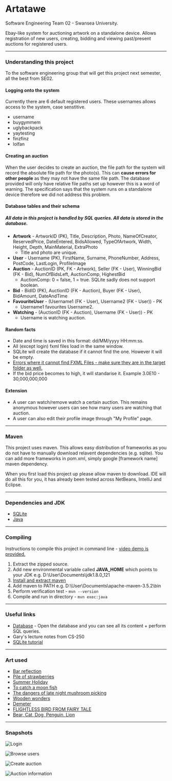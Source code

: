 # Artatawe

Software Engineering Team 02 - Swansea University.

Ebay-like system for auctioning artwork on a standalone device. Allows registration of new users, creating, bidding and viewing past/present auctions for registered users. 
***
### Understanding this project
To the software engineering group that will get this project next semester, all the best from SE02. 

#### Logging onto the system
Currently there are 6 default registered users. These usernames allows access to the system, case senstitive.
* username
* buygymmem
* uglybackpack
* yaytesting
* finzfinz
* lolfan

#### Creating an auction
When the user decides to create an auction, the file path for the system will record the absolute file path for the photo(s). This can **cause errors for other people** as they may not have the same file path. The database provided will only have relative file paths set up however this is a word of warning. The specification says that the system runs on a standalone device therefore we did not address this problem.

#### Database tables and their schema
##### All data in this project is handled by SQL queries. All data is stored in the database.
* **Artwork** - ArtworkID (PK), Title, Description, Photo, NameOfCreator, ReservedPrice, DateEntered, BidsAllowed, TypeOfArtwork, Width, Height, Depth, MainMaterial, ExtraPhoto
  - Title and photo are unique.
* **User** - Username (PK), FirstName, Surname, PhoneNumber, Address, PostCode, LastLogin, ProfileImage
* **Auction** - AuctionID (PK, FK - Artwork), Seller (FK - User), WinningBid (FK - Bid), NumOfBidsLeft, AuctionComp, HighestBid
  - AuctionComp: 0 = false, 1 = true. SQLite sadly does not support boolean.
* **Bid** - BidID (PK), AuctionID (FK - Auction), Buyer (FK - User), BidAmount, DateAndTime
* **FavouriteUser** - (Username1 (FK - User), Username2 (FK - User)) - PK
  - Username1 favourites Username2.
* **Watching** - (AuctionID (FK - Auction), Username (FK - User)) - PK
  - Username is watching auction.

#### Random facts
* Date and time is saved in this format: dd/MM/yyyy HH:mm:ss.
* All (except login) fxml files load in the same window.
* SQLite will create the database if it cannot find the one. However it will be empty.
* [Errors where it cannot find FXML Files - make sure they are in the target folder as well.](https://youtu.be/bU4ovkVMWjY) 
* If the bid price becomes to high, it will standarise it. Example 3.0E10 - 30,000,000,000

#### Extension
* A user can watch/remove watch a certain auction. This remains anonymous however users can see how many users are watching that auction.
* A user can also edit their profile image through "My Profile" page.
*** 
### Maven
This project uses maven. This allows easy distribution of frameworks as you do not have to manually download relavent dependencies (e.g. sqlite). You can add more frameworks in pom.xml, simply google [framework name] maven dependency. 

When you first load this project up please allow maven to download. IDE will do all this for you, it has already been tested across NetBeans, IntelliJ and Eclipse. 

*** 
### Dependencies and JDK
* [SQLite](https://mvnrepository.com/artifact/org.xerial/sqlite-jdbc/3.21.0)
* [Java](http://www.oracle.com/technetwork/java/javase/downloads/jdk8-downloads-2133151.html)
***
### Compiling
Instructions to compile this project in command line - [video demo is provided.](https://youtu.be/3Bs4nr7bMWk)
1. Extract the zipped source.
2. Add new environmental variable called **JAVA_HOME** which points to your JDK e.g. D:\User\Documents\jdk1.8.0_121
3. [Install and extract maven](http://maven.apache.org/download.cgi)
4. Add maven to PATH e.g. D:\User\Documents\apache-maven-3.5.2\bin
5. Perform verification test - ```mvn --version```
6. Compile and run in directory - ```mvn exec:java```

***
### Useful links
* [Database](https://sqliteonline.com/) - Open the database and you can see all its content + perform SQL queries.
* Gary's lecture notes from CS-250
* [SQLite tutorial](http://www.sqlitetutorial.net/)
***
### Art used 
* [Bar reflection](http://www.artistkevday.co.uk/gallery_445356.html)
* [Pile of strawberries](https://neilcarroll.com/about)
* [Summer Holiday](https://joelclarkartist.artweb.com/)
* [To catch a moon fish](https://qinni.deviantart.com/art/To-Catch-A-Moon-Fish-203610895)
* [The dangers of late night mushroom picking](https://imaginism.deviantart.com/art/The-Dangers-of-Late-Night-Mushroom-Picking-383862402)
* [Wooden wonders](https://www.creativeboom.com/inspiration/willy-verginer/)
* [Demeter](https://www.carlpaynefineart.com/demeter/)
* [FLIGHTLESS BIRD FROM FAIRY TALE](https://www.saatchiart.com/art/Sculpture-FLIGHTLESS-BIRD-FROM-FAIRY-TALE/856304/2943230/view)
* [Bear, Cat, Dog, Penguin, Lion](https://www.saatchiart.com/art/Sculpture-FLIGHTLESS-BIRD-FROM-FAIRY-TALE/856304/2943230/view)
***
### Snapshots
![Login](https://i.gyazo.com/d5350315f1b9726dab4579eec1b0ef33.png "Login page")

![Browse users](https://i.gyazo.com/12cc9542437988d0d31e93aadf292efa.png "Browse users")

![Create auction](https://i.gyazo.com/66b308861e6512250c59c303dae4a8d4.png "Create auction")

![Auction information](https://i.gyazo.com/9c392070d2a1900d9a98f12614c75529.png "Auction info")
















